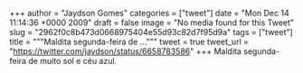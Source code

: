 
+++
author = "Jaydson Gomes"
categories = ["tweet"]
date = "Mon Dec 14 11:14:36 +0000 2009"
draft = false
image = "No media found for this Tweet"
slug = "2962f0c8b473d0668975404e55d93c82d7f95d9a"
tags = ["tweet"]
title = """Maldita segunda-feira de ..."""
tweet = true
tweet_url = "https://twitter.com/jaydson/status/6658783586"
+++
Maldita segunda-feira de muito sol e céu azul.
